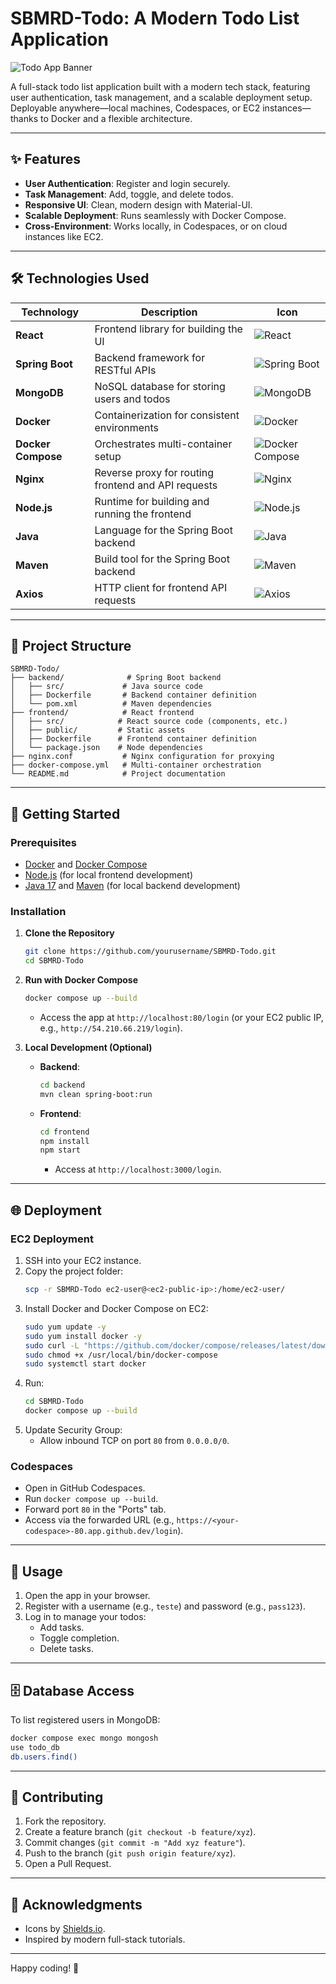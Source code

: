 # SBMRD-Todo: A Modern Todo List Application

![Todo App Banner](https://img.shields.io/badge/SBMRD-Todo-blue?style=for-the-badge&logo=react)

A full-stack todo list application built with a modern tech stack, featuring user authentication, task management, and a scalable deployment setup. Deployable anywhere—local machines, Codespaces, or EC2 instances—thanks to Docker and a flexible architecture.

---

## ✨ Features
- **User Authentication**: Register and login securely.
- **Task Management**: Add, toggle, and delete todos.
- **Responsive UI**: Clean, modern design with Material-UI.
- **Scalable Deployment**: Runs seamlessly with Docker Compose.
- **Cross-Environment**: Works locally, in Codespaces, or on cloud instances like EC2.

---

## 🛠️ Technologies Used

| Technology | Description | Icon |
|------------|-------------|------|
| **React** | Frontend library for building the UI | ![React](https://img.shields.io/badge/React-20232A?style=flat&logo=react&logoColor=61DAFB) |
| **Spring Boot** | Backend framework for RESTful APIs | ![Spring Boot](https://img.shields.io/badge/Spring_Boot-6DB33F?style=flat&logo=spring&logoColor=white) |
| **MongoDB** | NoSQL database for storing users and todos | ![MongoDB](https://img.shields.io/badge/MongoDB-47A248?style=flat&logo=mongodb&logoColor=white) |
| **Docker** | Containerization for consistent environments | ![Docker](https://img.shields.io/badge/Docker-2496ED?style=flat&logo=docker&logoColor=white) |
| **Docker Compose** | Orchestrates multi-container setup | ![Docker Compose](https://img.shields.io/badge/Docker_Compose-2496ED?style=flat&logo=docker&logoColor=white) |
| **Nginx** | Reverse proxy for routing frontend and API requests | ![Nginx](https://img.shields.io/badge/Nginx-009639?style=flat&logo=nginx&logoColor=white) |
| **Node.js** | Runtime for building and running the frontend | ![Node.js](https://img.shields.io/badge/Node.js-339933?style=flat&logo=nodedotjs&logoColor=white) |
| **Java** | Language for the Spring Boot backend | ![Java](https://img.shields.io/badge/Java-007396?style=flat&logo=java&logoColor=white) |
| **Maven** | Build tool for the Spring Boot backend | ![Maven](https://img.shields.io/badge/Maven-C71A36?style=flat&logo=apachemaven&logoColor=white) |
| **Axios** | HTTP client for frontend API requests | ![Axios](https://img.shields.io/badge/Axios-5A29E4?style=flat&logo=axios&logoColor=white) |

---

## 📂 Project Structure

```
SBMRD-Todo/
├── backend/              # Spring Boot backend
│   ├── src/             # Java source code
│   ├── Dockerfile       # Backend container definition
│   └── pom.xml          # Maven dependencies
├── frontend/            # React frontend
│   ├── src/            # React source code (components, etc.)
│   ├── public/         # Static assets
│   ├── Dockerfile      # Frontend container definition
│   └── package.json    # Node dependencies
├── nginx.conf           # Nginx configuration for proxying
├── docker-compose.yml   # Multi-container orchestration
└── README.md            # Project documentation
```

---

## 🚀 Getting Started

### Prerequisites
- [Docker](https://www.docker.com/get-started) and [Docker Compose](https://docs.docker.com/compose/install/)
- [Node.js](https://nodejs.org/) (for local frontend development)
- [Java 17](https://adoptium.net/) and [Maven](https://maven.apache.org/) (for local backend development)

### Installation

1. **Clone the Repository**
   ```bash
   git clone https://github.com/yourusername/SBMRD-Todo.git
   cd SBMRD-Todo
   ```

2. **Run with Docker Compose**
   ```bash
   docker compose up --build
   ```
   - Access the app at `http://localhost:80/login` (or your EC2 public IP, e.g., `http://54.210.66.219/login`).

3. **Local Development (Optional)**
   - **Backend**:
     ```bash
     cd backend
     mvn clean spring-boot:run
     ```
   - **Frontend**:
     ```bash
     cd frontend
     npm install
     npm start
     ```
     - Access at `http://localhost:3000/login`.

---

## 🌐 Deployment

### EC2 Deployment
1. SSH into your EC2 instance.
2. Copy the project folder:
   ```bash
   scp -r SBMRD-Todo ec2-user@<ec2-public-ip>:/home/ec2-user/
   ```
3. Install Docker and Docker Compose on EC2:
   ```bash
   sudo yum update -y
   sudo yum install docker -y
   sudo curl -L "https://github.com/docker/compose/releases/latest/download/docker-compose-$(uname -s)-$(uname -m)" -o /usr/local/bin/docker-compose
   sudo chmod +x /usr/local/bin/docker-compose
   sudo systemctl start docker
   ```
4. Run:
   ```bash
   cd SBMRD-Todo
   docker compose up --build
   ```
5. Update Security Group:
   - Allow inbound TCP on port `80` from `0.0.0.0/0`.

### Codespaces
- Open in GitHub Codespaces.
- Run `docker compose up --build`.
- Forward port `80` in the "Ports" tab.
- Access via the forwarded URL (e.g., `https://<your-codespace>-80.app.github.dev/login`).

---

## 📝 Usage
1. Open the app in your browser.
2. Register with a username (e.g., `teste`) and password (e.g., `pass123`).
3. Log in to manage your todos:
   - Add tasks.
   - Toggle completion.
   - Delete tasks.

---

## 🗄️ Database Access
To list registered users in MongoDB:
```bash
docker compose exec mongo mongosh
use todo_db
db.users.find()
```

---

## 🤝 Contributing
1. Fork the repository.
2. Create a feature branch (`git checkout -b feature/xyz`).
3. Commit changes (`git commit -m "Add xyz feature"`).
4. Push to the branch (`git push origin feature/xyz`).
5. Open a Pull Request.
---

## 🙏 Acknowledgments
- Icons by [Shields.io](https://shields.io/).
- Inspired by modern full-stack tutorials.

---

Happy coding! 🚀

